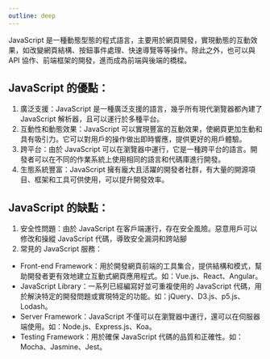 ```yaml
---
outline: deep
---
```


JavaScript 是一種動態型態的程式語言，主要用於網頁開發，實現動態的互動效果，如改變網頁結構、按鈕事件處理、快速導覽等等操作。除此之外，也可以與 API 協作、前端框架的開發，進而成為前端與後端的橋樑。

## JavaScript 的優點：

1. 廣泛支援：JavaScript 是一種廣泛支援的語言，幾乎所有現代瀏覽器都內建了 JavaScript 解析器，且可以運行於多種平台。
2. 互動性和動態效果：JavaScript 可以實現豐富的互動效果，使網頁更加生動和具有吸引力。它可以對用戶的操作做出即時響應，提供更好的用戶體驗。
3. 跨平台：由於 JavaScript 可以在瀏覽器中運行，它是一種跨平台的語言。開發者可以在不同的作業系統上使用相同的語言和代碼庫進行開發。
4. 生態系統豐富：JavaScript 擁有龐大且活躍的開發者社群，有大量的開源項目、框架和工具可供使用，可以提升開發效率。

## JavaScript 的缺點：

1. 安全性問題：由於 JavaScript 在客戶端運行，存在安全風險。惡意用戶可以修改和操縱 JavaScript 代碼，導致安全漏洞和跨站腳
2. 常見的 JavaScript 服務：
  - Front-end Framework：用於開發網頁前端的工具集合，提供結構和模式，幫助開發者更有效地建立互動式網頁應用程式。如：Vue.js、React、Angular。
  - JavaScript Library：一系列已經編寫好並可重複使用的 JavaScript 代碼，用於解決特定的開發問題或實現特定的功能。如：jQuery、D3.js、p5.js、Lodash。
  - Server Framework：JavaScript 不僅可以在瀏覽器中運行，還可以在伺服器端使用。如：Node.js、Express.js、Koa。
  - Testing Framework：用於確保 JavaScript 代碼的品質和正確性。如：Mocha、Jasmine、Jest。